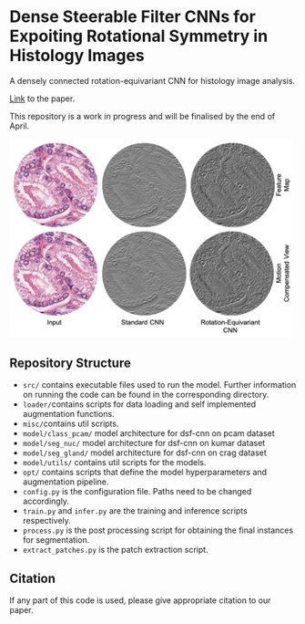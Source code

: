 # Dense Steerable Filter CNNs for Expoiting Rotational Symmetry in Histology Images

A densely connected rotation-equivariant CNN for histology image analysis. <br />

[Link]() to the paper. <br />

This repository is a work in progress and will be finalised by the end of April.

<p float="center">
  <img src="/feature_maps.gif" alt="Segmentation" width="500" />
</p>

## Repository Structure 

- `src/` contains executable files used to run the model. Further information on running the code can be found in the corresponding directory.
- `loader/`contains scripts for data loading and self implemented augmentation functions.
- `misc/`contains util scripts. 
- `model/class_pcam/` model architecture for dsf-cnn on pcam dataset 
- `model/seg_nuc/` model architecture for dsf-cnn on kumar dataset 
- `model/seg_gland/` model architecture for dsf-cnn on crag dataset 
- `model/utils/` contains util scripts for the models. 
- `opt/` contains scripts that define the model hyperparameters and augmentation pipeline. 
- `config.py` is the configuration file. Paths need to be changed accordingly.
- `train.py` and `infer.py` are the training and inference scripts respectively.
- `process.py` is the post processing script for obtaining the final instances for segmentation. 
- `extract_patches.py` is the patch extraction script. 


## Citation 

If any part of this code is used, please give appropriate citation to our paper. <br>



